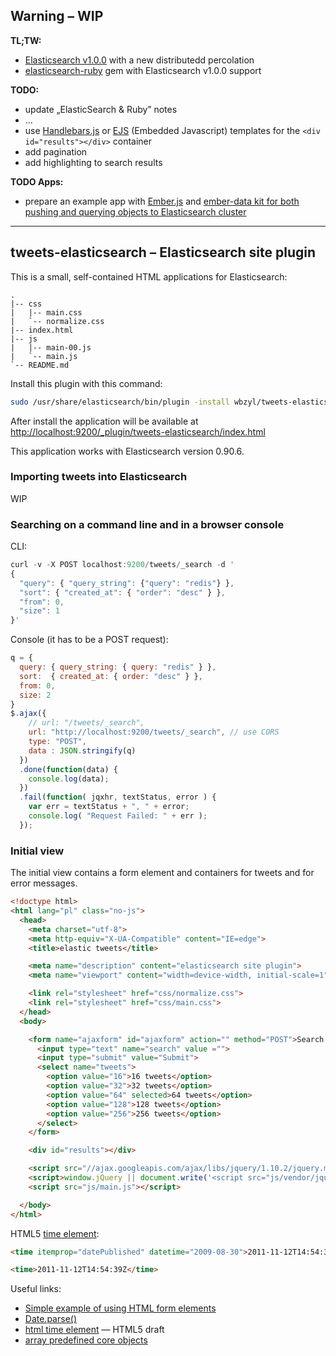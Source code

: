 ## Warning – WIP

**TL;TW:**

* [Elasticsearch v1.0.0](http://www.elasticsearch.org/blog/1-0-0-beta1-released/) with a new distributedd percolation
* [elasticsearch-ruby](https://github.com/elasticsearch/elasticsearch-ruby) gem with Elasticsearch v1.0.0 support

**TODO:**

* update „ElasticSearch & Ruby” notes
* ...
* use [Handlebars.js](http://handlebarsjs.com/) or
  [EJS](http://embeddedjs.com/) (Embedded Javascript)
  templates for the `<div id="results"></div>` container
* add pagination
* add highlighting to search results

**TODO Apps:**

* prepare an example app with [Ember.js](http://discuss.emberjs.com/)
  and [ember-data kit for both pushing and querying objects to Elasticsearch cluster](https://github.com/roundscope/ember-data-elasticsearch-kit)

----

## tweets-elasticsearch – Elasticsearch site plugin

This is a small, self-contained HTML applications for Elasticsearch:

```
.
|-- css
|   |-- main.css
|   `-- normalize.css
|-- index.html
|-- js
|   |-- main-00.js
|   `-- main.js
`-- README.md
```

Install this plugin with this command:

```sh
sudo /usr/share/elasticsearch/bin/plugin -install wbzyl/tweets-elasticsearch
```

After install the application will be available at
[http://localhost:9200/_plugin/tweets-elasticsearch/index.html](http://localhost:9200/_plugin/tweets-elasticsearch/index.html)

This application works with Elasticsearch version 0.90.6.


### Importing tweets into Elasticsearch

WIP


### Searching on a command line and in a browser console

CLI:

```js
curl -v -X POST localhost:9200/tweets/_search -d '
{
  "query": { "query_string": {"query": "redis"} },
  "sort": { "created_at": { "order": "desc" } },
  "from": 0,
  "size": 1
}'
```

Console (it has to be a POST request):

```js
q = {
  query: { query_string: { query: "redis" } },
  sort:  { created_at: { order: "desc" } },
  from: 0,
  size: 2
}
$.ajax({
    // url: "/tweets/_search",
    url: "http://localhost:9200/tweets/_search", // use CORS
    type: "POST",
    data : JSON.stringify(q)
  })
  .done(function(data) {
    console.log(data);
  })
  .fail(function( jqxhr, textStatus, error ) {
    var err = textStatus + ", " + error;
    console.log( "Request Failed: " + err );
  });
```

### Initial view

The initial view contains a form element and containers
for tweets and for error messages.

```html
<!doctype html>
<html lang="pl" class="no-js">
  <head>
    <meta charset="utf-8">
    <meta http-equiv="X-UA-Compatible" content="IE=edge">
    <title>elastic tweets</title>

    <meta name="description" content="elasticsearch site plugin">
    <meta name="viewport" content="width=device-width, initial-scale=1">

    <link rel="stylesheet" href="css/normalize.css">
    <link rel="stylesheet" href="css/main.css">
  </head>
  <body>

    <form name="ajaxform" id="ajaxform" action="" method="POST">Search Tweets:
      <input type="text" name="search" value ="">
      <input type="submit" value="Submit">
      <select name="tweets">
        <option value="16">16 tweets</option>
        <option value="32">32 tweets</option>
        <option value="64" selected>64 tweets</option>
        <option value="128">128 tweets</option>
        <option value="256">256 tweets</option>
      </select>
    </form>

    <div id="results"></div>

    <script src="//ajax.googleapis.com/ajax/libs/jquery/1.10.2/jquery.min.js"></script>
    <script>window.jQuery || document.write('<script src="js/vendor/jquery-1.10.2.min.js"><\/script>')</script>
    <script src="js/main.js"></script>

  </body>
</html>

```

HTML5 [time element](http://www.brucelawson.co.uk/2012/best-of-time/):

```html
<time itemprop="datePublished" datetime="2009-08-30">2011-11-12T14:54:39Z</time>

<time>2011-11-12T14:54:39Z</time>
```


Useful links:

* [Simple example of using HTML form elements](http://www.fincher.org/tips/web/SimpleForm.shtml)
* [Date.parse()](https://developer.mozilla.org/en-US/docs/Web/JavaScript/Reference/Global_Objects/Date/parse)
* [html time element](http://www.w3.org/html/wg/drafts/html/master/text-level-semantics.html#the-time-element) —
  HTML5 draft
* [array predefined core objects](https://developer.mozilla.org/en-US/docs/Web/JavaScript/Guide/Predefined_Core_Objects)
